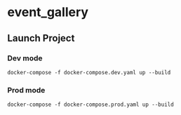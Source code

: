 # event_gallery

## Launch Project

### Dev mode
```
docker-compose -f docker-compose.dev.yaml up --build
```

### Prod mode
```
docker-compose -f docker-compose.prod.yaml up --build
```